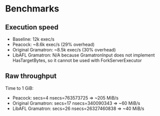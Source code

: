 # Benchmarks

## Execution speed
- Baseline: 12k exec/s
- Peacock: ~8.6k exec/s (29% overhead)
- Original Gramatron: ~8.5k exec/s (30% overhead)
- LibAFL Gramatron: N/A because GramatronInput does not implement HasTargetBytes, so it cannot be used with ForkServerExecutor

## Raw throughput
Time to 1 GiB:
- Peacock: secs=4 nsecs=763573725 => ~205 MiB/s
- Original Gramatron: secs=17 nsecs=340090343 => ~60 MiB/s
- LibAFL Gramatron: secs=26 nsecs=26327460838 => ~40 MiB/s
